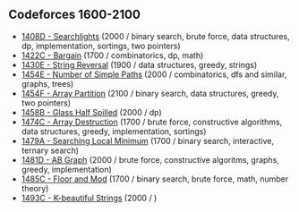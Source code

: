 ## Codeforces 1600-2100
* [1408D - Searchlights](problems/1408D.md) (2000 / binary search, brute force, data structures, dp, implementation, sortings, two pointers)
* [1422C - Bargain](problems/1422C.md) (1700 / combinatorics, dp, math)
* [1430E - String Reversal](problems/1430E.md) (1900 / data structures, greedy, strings)
* [1454E - Number of Simple Paths](problems/1454E.md) (2000 / combinatorics, dfs and similar, graphs, trees)
* [1454F - Array Partition](problems/1454F.md) (2100 / binary search, data structures, greedy, two pointers)
* [1458B - Glass Half Spilled](problems/1458B.md) (2000 / dp)
* [1474C - Array Destruction](problems/1474C.md) (1700 / brute force, constructive algorithms, data structures, greedy, implementation, sortings)
* [1479A - Searching Local Minimum](problems/1479A.md) (1700 / binary search, interactive, ternary search)
* [1481D - AB Graph](problems/1481D.md) (2000 / brute force, constructive algoritms, graphs, greedy, implementation)
* [1485C - Floor and Mod](problems/1485C.md) (1700 / binary search, brute force, math, number theory)
* [1493C - K-beautiful Strings](problems/1493C.md) (2000 / )